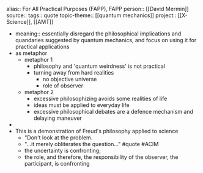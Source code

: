 alias:: For All Practical Purposes (FAPP), FAPP
person:: [[David Mermin]] 
source::
tags:: quote
topic-theme:: [[quantum mechanics]]
project:: [[X-Science]], [[AMT]]

- meaning:: essentially disregard the philosophical implications and quandaries suggested by quantum mechanics, and focus on using it for practical applications
- as metaphor
	- metaphor 1
		- philosophy and 'quantum weirdness' is not practical
		- turning away from hard realities
			- no objective universe
			- role of observer
	- metaphor 2
		- excessive philosophizing avoids some realities of life
		- ideas must be applied to everyday life
		- excessive philosophical debates are a defence mechanism and delaying maneuver
-
- This is a demonstration of Freud's philosophy applied to science
	- "Don't look at the problem.
	- "...it merely obliterates the question..." #quote #ACIM
	- the uncertainty is confronting;
	- the role, and therefore, the responsibility of the observer, the participant, is confronting